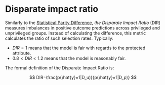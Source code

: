 # Disparate impact ratio

Similarly to the [Statistical Parity Difference](spd.md), *the Disparate Impact Ratio* (DIR) measures imbalances in positive outcome predictions across privileged and unprivileged groups.
Instead of calculating the difference, this metric calculates the ratio of such selection rates. Typically:

- $DIR=1$ means that the model is fair with regards to the protected attribute.
- $0.8<DIR<1.2$ means that the model is reasonably fair.

The formal definition of the Disparate Impact Ratio is:

$$
DIR=\frac{p(\hat{y}=1|D_u)}{p(\hat{y}=1|D_p)}
$$